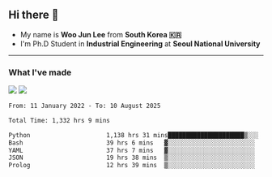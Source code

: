 ## Hi there 👋

- My name is **Woo Jun Lee** from **South Korea 🇰🇷**
- I'm Ph.D Student in **Industrial Engineering** at **Seoul National University**

---

### What I've made

<a href="https://share.streamlit.io/tomtom1103/kuiai_hackathon_2022/main/JL_app.py"><img src="https://img.shields.io/badge/Journey Lee-161B22?style=for-the-badge&logo=streamlit&logoColor=FF4B4B"/></a> <a href="https://jeon-100.github.io/Dangzang/"><img src="https://img.shields.io/badge/당신을 위한 장학금, 당장!-161B22?style=for-the-badge&logo=react&logoColor=#61DAFB"/></a>

<!--START_SECTION:waka-->

```txt
From: 11 January 2022 - To: 10 August 2025

Total Time: 1,332 hrs 9 mins

Python                     1,138 hrs 31 mins█████████████████████▒░░░   84.90 %
Bash                       39 hrs 6 mins   ▓░░░░░░░░░░░░░░░░░░░░░░░░   02.92 %
YAML                       37 hrs 7 mins   ▓░░░░░░░░░░░░░░░░░░░░░░░░   02.77 %
JSON                       19 hrs 38 mins  ▒░░░░░░░░░░░░░░░░░░░░░░░░   01.46 %
Prolog                     12 hrs 39 mins  ▒░░░░░░░░░░░░░░░░░░░░░░░░   00.94 %
```

<!--END_SECTION:waka-->
